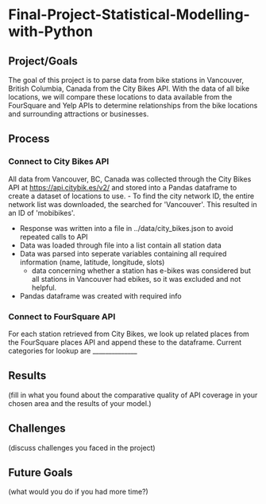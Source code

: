 # Final-Project-Statistical-Modelling-with-Python

## Project/Goals
The goal of this project is to parse data from bike stations in Vancouver, British Columbia, Canada from the City Bikes API. With the data of all bike locations, we will compare these locations to data available from the FourSquare and Yelp APIs to determine relationships from the bike locations and surrounding attractions or businesses.

## Process
### Connect to City Bikes API
All data from Vancouver, BC, Canada was collected through the City Bikes API at https://api.citybik.es/v2/ and stored into a Pandas dataframe to create a dataset of locations to use. - To find the city network ID, the entire network list was downloaded, the searched for 'Vancouver'. This resulted in an ID of 'mobibikes'.
- Response was written into a file in ../data/city_bikes.json to avoid repeated calls to API
- Data was loaded through file into a list contain all station data
- Data was parsed into seperate variables containing all required information (name, latitude, longitude, slots)
    - data concerning whether a station has e-bikes was considered but all stations in Vancouver had ebikes, so it was excluded and not helpful.
- Pandas dataframe was created with required info

### Connect to FourSquare API
For each station retrieved from City Bikes, we look up related places from the FourSquare places API and append these to the dataframe. Current categories for lookup are ______________


## Results
(fill in what you found about the comparative quality of API coverage in your chosen area and the results of your model.)

## Challenges 
(discuss challenges you faced in the project)

## Future Goals
(what would you do if you had more time?)
